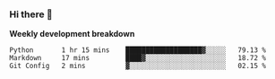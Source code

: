 ### Hi there 👋


**Weekly development breakdown**

<!--START_SECTION:waka-->
```text
Python       1 hr 15 mins    ███████████████████▓░░░░░   79.13 % 
Markdown     17 mins         ████▓░░░░░░░░░░░░░░░░░░░░   18.72 % 
Git Config   2 mins          ▓░░░░░░░░░░░░░░░░░░░░░░░░   02.15 % 
```
<!--END_SECTION:waka-->
